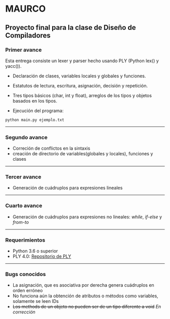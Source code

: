 # MAURCO
## Proyecto final para la clase de Diseño de Compiladores

### Primer avance

Esta entrega consiste un lexer y parser hecho usando PLY (Python lex() y yacc()).
- Declaración de clases, variables locales y globales y funciones.
- Estatutos de lectura, escritura, asignación, decisión y repetición.
- Tres tipos básicos (char, int y float), arreglos de los tipos y objetos basados en los tipos. 

- Ejecución del programa:
``` 
python main.py ejemplo.txt
```
---
### Segundo avance

- Correción de conflictos en la sintaxis
- creación de directorio de variables(globales y locales), funciones y clases

---
### Tercer avance
- Generación de cuádruplos para expresiones lineales

---
### Cuarto avance
- Generación de cuádruplos para expresiones no lineales: _while_, _if-else_ y _from-to_

---
### Requerimientos
- Python 3.6 o superior
- PLY 4.0: [Repositorio de PLY](https://github.com/dabeaz/ply)

---
### Bugs conocidos
- La asignación, que es asociativa por derecha genera cuádruplos en orden erróneo
- No funciona aún la obtención de atributos o métodos como variables, solamente se leen IDs  
- ~~Los methods de un objeto no pueden ser de un tipo diferente a void~~ _En corrección_